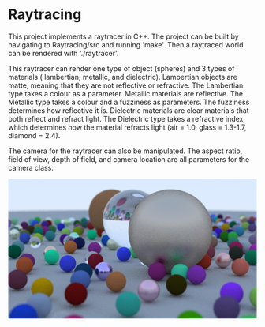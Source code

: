# Raytracing
This project implements a raytracer in C++. The project can be built by navigating to Raytracing/src and running 'make'. Then a raytraced world can be rendered with './raytracer'.

This raytracer can render one type of object (spheres) and 3 types of materials ( lambertian, metallic, and dielectric). Lambertian objects are matte, meaning that they are not reflective or refractive. The Lambertian type takes a colour as a parameter. Metallic materials are reflective. The Metallic type takes a colour and a fuzziness as parameters. The fuzziness determines how reflective it is. Dielectric materials are clear materials that both reflect and refract light. The Dielectric type takes a refractive index, which determines how the material refracts light (air = 1.0, glass = 1.3-1.7, diamond = 2.4).

The camera for the raytracer can also be manipulated. The aspect ratio, field of view, depth of field, and camera location are all parameters for the camera class.

![alt text](images/image.png)